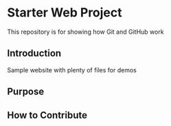 # Starter Web Project

This repository is for showing how Git and GitHub work

## Introduction

Sample website with plenty of files for demos

## Purpose


## How to Contribute